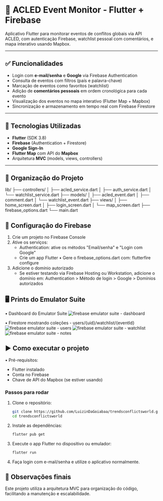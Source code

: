 # 🧠 ACLED Event Monitor - Flutter + Firebase

Aplicativo Flutter para monitorar eventos de conflitos globais via API ACLED, com autenticação Firebase, watchlist pessoal com comentários, e mapa interativo usando Mapbox.

---

## ✅ Funcionalidades

- Login com **e-mail/senha** e **Google** via Firebase Authentication  
- Consulta de eventos com filtros (país e palavra-chave)  
- Marcação de eventos como favoritos (watchlist)  
- Adição de **comentários pessoais** em ordem cronológica para cada evento  
- Visualização dos eventos no mapa interativo (Flutter Map + Mapbox)  
- Sincronização e armazenamento em tempo real com Firebase Firestore  

---

## 🧩 Tecnologias Utilizadas

- **Flutter** (SDK 3.8)  
- **Firebase** (Authentication + Firestore)  
- **Google Sign-In**  
- **Flutter Map** com API do **Mapbox**  
- Arquitetura **MVC** (models, views, controllers)  

---

## 📁 Organização do Projeto

lib/
├── controllers/
│   ├── acled_service.dart
│   ├── auth_service.dart
│   └── watchlist_service.dart
├── models/
│   ├── acled_event.dart
│   ├── comment.dart
│   └── watchlist_event.dart
├── views/
│   ├── home_screen.dart
│   ├── login_screen.dart
│   └── map_screen.dart
├── firebase_options.dart
└── main.dart

## 🔧 Configuração do Firebase
1. Crie um projeto no Firebase Console
2. Ative os serviços:
   - Authentication: ative os métodos "Email/senha" e "Login com Google"
   - Crie um app Flutter
     • Gere o firebase_options.dart com: flutterfire configure
3. Adicione o domínio autorizado
   - Se estiver testando via Firebase Hosting ou Workstation, adicione o domínio em: Authentication > Método de login > Google > Domínios autorizados

## 🖥️ Prints do Emulator Suite
• Dashboard do Emulator Suite
![firebase emulator suite - dashboard](https://github.com/user-attachments/assets/a4017a2e-e3ab-4fdb-a968-79c24e5c551c)

• Firestore mostrando coleções - users/{uid}/watchlist/{eventId}
![firebase emulator suite - users](https://github.com/user-attachments/assets/515a1291-e555-43dc-8de0-1276805af074)
![firebase emulator suite - watchlist](https://github.com/user-attachments/assets/696bf7d2-a4e7-4643-bb27-478b506251e6)
![firebase emulator suite - notes](https://github.com/user-attachments/assets/352cae54-1acb-4589-9927-74101b1b5c9d)


## ▶️ Como executar o projeto
• Pré-requisitos:
  - Flutter instalado
  - Conta no Firebase
  - Chave de API do Mapbox (se estiver usando)
### Passos para rodar

1. Clone o repositório:
   ```bash
   git clone https://github.com/LuizinDaGoiabaa/trendsconflictsworld.git
   cd trendsconflictsworld
   ```
2. Instale as dependências:
   ```bash
   flutter pub get
   ```
3. Execute o app Flutter no dispositivo ou emulador:
   ```bash
   flutter run
   ```
4. Faça login com e-mail/senha e utilize o aplicativo normalmente.

## 📝 Observações finais
Este projeto utiliza a arquitetura MVC para organização do código, facilitando a manutenção e escalabilidade.
